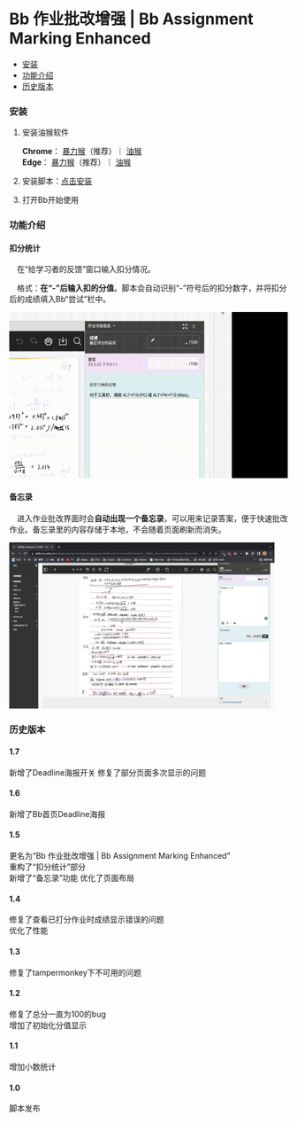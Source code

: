 # Bb 作业批改增强 | Bb Assignment Marking Enhanced
<ul>
  <li><a href="#p1">安装</a></li>
  <li><a href="#p2">功能介绍</a></li>
  <li><a href="#p3">历史版本</a></li>
</ul>


### 安装 <a name="p1"></a>

1. 安装油猴软件

   **Chrome**：
   <a href="https://chrome.google.com/webstore/detail/violentmonkey/jinjaccalgkegednnccohejagnlnfdag?hl=zh-CN" target="_blank">暴力猴</a>（推荐）｜
   <a href="https://chrome.google.com/webstore/detail/tampermonkey/dhdgffkkebhmkfjojejmpbldmpobfkfo?hl=zh-CN" target="_blank">油猴</a>
   <br>
   **Edge**：
   <a href="https://microsoftedge.microsoft.com/addons/detail/%E6%9A%B4%E5%8A%9B%E7%8C%B4/eeagobfjdenkkddmbclomhiblgggliao?hl=zh-CN" target="_blank">暴力猴</a>（推荐）｜
   <a href="https://microsoftedge.microsoft.com/addons/detail/tampermonkey/iikmkjmpaadaobahmlepeloendndfphd" target="_blank">油猴</a>


2. 安装脚本：[点击安装](https://greasyfork.org/zh-CN/scripts/462240-bb%E8%AE%A1%E7%AE%97%E5%88%86%E6%95%B0)

3. 打开Bb开始使用

### 功能介绍 <a name="p2"></a>
#### 扣分统计
&emsp;在“给学习者的反馈”窗口输入扣分情况。

&emsp;格式：**在“-”后输入扣的分值**。脚本会自动识别“-”符号后的扣分数字，并将扣分后的成绩填入Bb“尝试”栏中。

 <img src="demo/demo1.gif" alt="demo1" style="height: 300px;">
 
 
 #### 备忘录
 &emsp;进入作业批改界面时会**自动出现一个备忘录**，可以用来记录答案，便于快速批改作业。备忘录里的内容存储于本地，不会随着页面刷新而消失。
 
 <img src="demo/demo2.png" alt="demo2" style="height: 300px;">


### 历史版本 <a name="p3"></a>
#### 1.7
新增了Deadline海报开关
修复了部分页面多次显示的问题


#### 1.6
新增了Bb首页Deadline海报

#### 1.5
更名为“Bb 作业批改增强 | Bb Assignment Marking Enhanced”<br>
重构了“扣分统计”部分<br>
新增了“备忘录”功能
优化了页面布局

#### 1.4
修复了查看已打分作业时成绩显示错误的问题 <br>
优化了性能

#### 1.3
修复了tampermonkey下不可用的问题

#### 1.2
修复了总分一直为100的bug <br>
增加了初始化分值显示

#### 1.1

增加小数统计

#### 1.0

脚本发布


